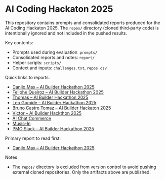  # AI Coding Hackaton 2025
 
 This repository contains prompts and consolidated reports produced for the AI Coding Hackaton 2025. The `repos/` directory (cloned third‑party code) is intentionally ignored and not included in the pushed results.
 
 Key contents:
 - Prompts used during evaluation: `prompts/`
 - Consolidated reports and notes: `report/`
 - Helper scripts: `scripts/`
 - Context and inputs: `challenges.txt`, `repos.csv`
 
 Quick links to reports:
 - [Danilo Max – AI Builder Hackathon 2025](report/ai-builder-hackathon-2025-danilomax.md)
 - [Feliphe Queiroz – AI Builder Hackathon 2025](report/ai-builder-hackathon-2025-feliphequeiroz.md)
 - [Thomas – AI Builder Hackathon 2025](report/ai-builder-hackathon-2025-Thomas.md)
 - [Leo Gomide – AI Builder Hackathon 2025](report/ai-builder-hackathon-2025-leogomide.md)
 - [Bruno Castro Tomaz – AI Builder Hackaton 2025](report/ai-builder-hackaton-2025-bruno-castro-tomaz.md)
 - [Victor – AI Builder Hackthon 2025](report/ai-builder-hackthon-2025-victor.md)
 - [AI Chat Commerce](report/ai-chat-commerce.md)
 - [Music-In](report/Music-In.md)
 - [PMO Slack – AI Builder Hackathon 2025](report/ai_builder_hackathon_2025_PMOslack.md)
 
 Primary report to read first:
 - [Danilo Max – AI Builder Hackathon 2025](report/ai-builder-hackathon-2025-danilomax.md)
 
 Notes
 - The `repos/` directory is excluded from version control to avoid pushing external cloned repositories. Only the artifacts above are published.
